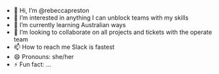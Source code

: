 - 👋 Hi, I’m @rebeccapreston
- 👀 I’m interested in anything I can unblock teams with my skills
- 🌱 I’m currently learning Australian ways
- 💞️ I’m looking to collaborate on all projects and tickets with the operate team
- 📫 How to reach me Slack is fastest
- 😄 Pronouns: she/her
- ⚡ Fun fact: ...

<!---
rebeccapreston/rebeccapreston is a ✨ special ✨ repository because its `README.md` (this file) appears on your GitHub profile.
You can click the Preview link to take a look at your changes.
--->
